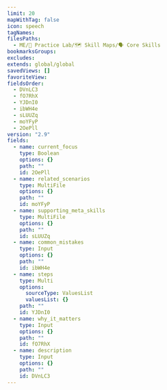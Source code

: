 ```yaml
---
limit: 20
mapWithTag: false
icon: speech
tagNames: 
filesPaths:
  - ME/🧪 Practice Lab/🗺️ Skill Maps/🗣️ Core Skills
bookmarksGroups: 
excludes: 
extends: global/global
savedViews: []
favoriteView: 
fieldsOrder:
  - DVnLC3
  - fO7RhX
  - YJDnI0
  - ibWH4e
  - sLUUZq
  - moYFyP
  - 2OePll
version: "2.9"
fields:
  - name: current_focus
    type: Boolean
    options: {}
    path: ""
    id: 2OePll
  - name: related_scenarios
    type: MultiFile
    options: {}
    path: ""
    id: moYFyP
  - name: supporting_meta_skills
    type: MultiFile
    options: {}
    path: ""
    id: sLUUZq
  - name: common_mistakes
    type: Input
    options: {}
    path: ""
    id: ibWH4e
  - name: steps
    type: Multi
    options:
      sourceType: ValuesList
      valuesList: {}
    path: ""
    id: YJDnI0
  - name: why_it_matters
    type: Input
    options: {}
    path: ""
    id: fO7RhX
  - name: description
    type: Input
    options: {}
    path: ""
    id: DVnLC3
---
```

